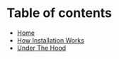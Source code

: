 # Table of contents

* [Home](README.md)
* [How Installation Works](HowInstallationWorks.md)
* [Under The Hood](UnderTheHood.md)